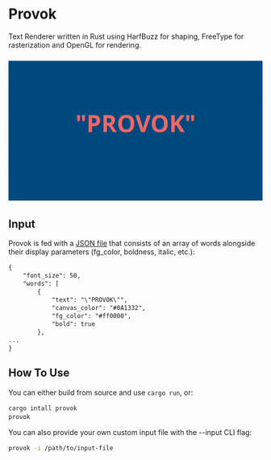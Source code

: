 # Provok

Text Renderer written in Rust using HarfBuzz for shaping, FreeType for rasterization and OpenGL for rendering.

<h3 align="center"><img src="resources/provok.gif"></h3>

## Input

Provok is fed with a [JSON file](./examples/0.json) that consists of an array of words alongside their display parameters (fg_color, boldness, italic, etc.):

```text
{
    "font_size": 50,
    "words": [
        {
            "text": "\"PROVOK\"",
            "canvas_color": "#0A1332",
            "fg_color": "#ff0000",
            "bold": true
        },
...
}

```

## How To Use

You can either build from source and use `cargo run`, or:

```bash
cargo intall provok
provok 
```

You can also provide your own custom input file with the --input CLI flag:

```bash
provok -i /path/to/input-file
```
